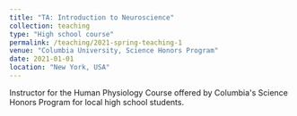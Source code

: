 ```yaml
---
title: "TA: Introduction to Neuroscience"
collection: teaching
type: "High school course"
permalink: /teaching/2021-spring-teaching-1
venue: "Columbia University, Science Honors Program"
date: 2021-01-01
location: "New York, USA"
---
```


Instructor for the Human Physiology Course offered by Columbia's Science Honors Program for local high school students.
